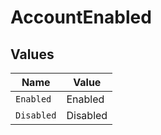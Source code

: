 # AccountEnabled


## Values

| Name       | Value      |
| ---------- | ---------- |
| `Enabled`  | Enabled    |
| `Disabled` | Disabled   |